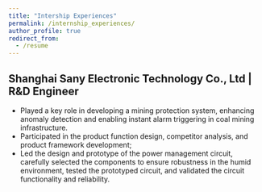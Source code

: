 ```yaml
---
title: "Intership Experiences"
permalink: /internship_experiences/
author_profile: true
redirect_from:
  - /resume
---
```




## Shanghai Sany Electronic Technology Co., Ltd | R&D Engineer  
- Played a key role in developing a mining protection system, enhancing anomaly detection and enabling instant alarm triggering in coal mining infrastructure. 
- Participated in the product function design, competitor analysis, and product framework development;
- Led the design and prototype of the power management circuit, carefully selected the components to ensure robustness in the humid environment, tested the prototyped circuit, and validated the circuit functionality and reliability. 
